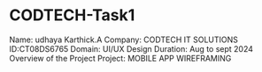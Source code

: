 # CODTECH-Task1
Name: udhaya Karthick.A
Company: CODTECH IT SOLUTIONS
ID:CT08DS6765
Domain: UI/UX Design 
Duration: Aug to sept 2024
Overview of the Project
Project:  MOBILE APP WIREFRAMING
